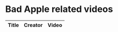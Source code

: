 # Bad Apple related videos

| Title             | Creator                     | Video                                        |
| ----------------- | --------------------------- | -------------------------------------------- |